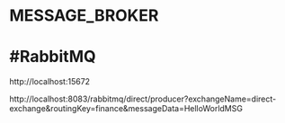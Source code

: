 # MESSAGE_BROKER

#RabbitMQ
=====================================

http://localhost:15672


http://localhost:8083/rabbitmq/direct/producer?exchangeName=direct-exchange&routingKey=finance&messageData=HelloWorldMSG
